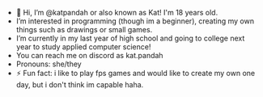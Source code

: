 - 👋 Hi, I’m @katpandah or also known as Kat! I'm 18 years old. 
- I’m interested in programming (though im a beginner), creating my own things such as drawings or small games. 
- I’m currently in my last year of high school and going to college next year to study applied computer science!
- You can reach me on discord as kat.pandah
- Pronouns: she/they
- ⚡ Fun fact: i like to play fps games and would like to create my own one day, but i don't think im capable haha. 

